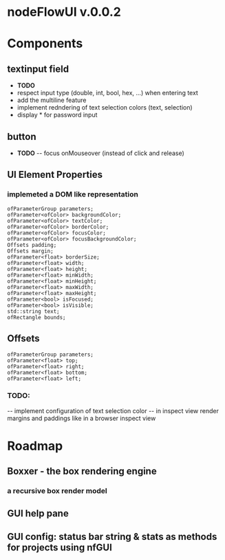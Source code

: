 
# nodeFlowUI v.0.0.2

# Components 

## textinput field
- **TODO**
- respect input type (double, int, bool, hex, ...) when entering text
- add the multiline feature
- implement redndering of text selection colors (text, selection)
- display * for password input

## button
- **TODO**
-- focus onMouseover (instead of click and release)


## UI Element Properties
### implemeted a DOM like representation
```
ofParameterGroup parameters;
ofParameter<ofColor> backgroundColor;
ofParameter<ofColor> textColor;
ofParameter<ofColor> borderColor;
ofParameter<ofColor> focusColor;
ofParameter<ofColor> focusBackgroundColor;
Offsets padding;
Offsets margin;
ofParameter<float> borderSize;
ofParameter<float> width;
ofParameter<float> height;
ofParameter<float> minWidth;
ofParameter<float> minHeight;
ofParameter<float> maxWidth;
ofParameter<float> maxHeight;
ofParameter<bool> isFocused;
ofParameter<bool> isVisible;
std::string text;
ofRectangle bounds;
```

## Offsets
```
ofParameterGroup parameters;
ofParameter<float> top;
ofParameter<float> right;
ofParameter<float> bottom;
ofParameter<float> left;
```

### TODO:
-- implement configuration of text selection color
-- in inspect view render margins and paddings like in a browser inspect view

# Roadmap

## Boxxer - the box rendering engine
### a recursive box render model

## GUI help pane
## GUI config: status bar string & stats as methods for projects using nfGUI

